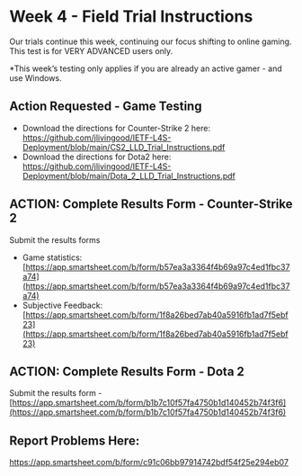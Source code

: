 # Week 4 - Field Trial Instructions

Our trials continue this week, continuing our focus shifting to online gaming. This test is for VERY ADVANCED users only.

*This week’s testing only applies if you are already an active gamer - and use Windows. 

## Action Requested - Game Testing
* Download the directions for Counter-Strike 2 here: 
https://github.com/jlivingood/IETF-L4S-Deployment/blob/main/CS2_LLD_Trial_Instructions.pdf
* Download the directions for Dota2 here: https://github.com/jlivingood/IETF-L4S-Deployment/blob/main/Dota_2_LLD_Trial_Instructions.pdf

## ACTION: Complete Results Form - Counter-Strike 2 
Submit the results forms
* Game statistics: [https://app.smartsheet.com/b/form/b57ea3a3364f4b69a97c4ed1fbc37a74](https://app.smartsheet.com/b/form/b57ea3a3364f4b69a97c4ed1fbc37a74)
* Subjective Feedback: [https://app.smartsheet.com/b/form/1f8a26bed7ab40a5916fb1ad7f5ebf23](https://app.smartsheet.com/b/form/1f8a26bed7ab40a5916fb1ad7f5ebf23)

## ACTION: Complete Results Form - Dota 2 
Submit the results form -  [https://app.smartsheet.com/b/form/b1b7c10f57fa4750b1d140452b74f3f6](https://app.smartsheet.com/b/form/b1b7c10f57fa4750b1d140452b74f3f6)

## Report Problems Here: 
https://app.smartsheet.com/b/form/c91c06bb97914742bdf54f25e294eb07

